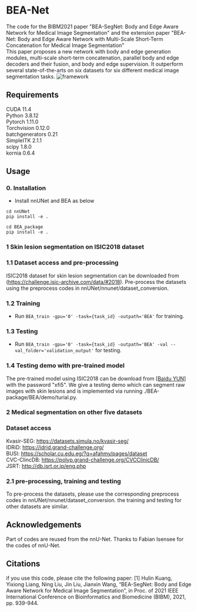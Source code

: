 # BEA-Net
The code for the BIBM2021 paper "BEA-SegNet: Body and Edge Aware Network for Medical Image Segmentation" and the extension paper "BEA-Net: Body and Edge Aware Network with Multi-Scale Short-Term Concatenation for Medical Image Segmentation" <br />
This paper proposes a new network with body and edge generation modules, multi-scale short-term concatenation, parallel body and edge decoders and their fusion, and body and edge supervision. It outperform several state-of-the-arts on six datasets for six different medical image segmentation tasks.
![framework](https://user-images.githubusercontent.com/35280235/172337360-34553fff-ed5c-4e72-90e0-f92bceff9d37.jpg)


## Requirements
CUDA 11.4<br />
Python 3.8.12<br /> 
Pytorch 1.11.0<br />
Torchvision 0.12.0<br />
batchgenerators 0.21<br />
SimpleITK 2.1.1 <br />
scipy 1.8.0 <br />
kornia 0.6.4 <br />

## Usage

### 0. Installation
* Install nnUNet and BEA as below
  
```
cd nnUNet
pip install -e .

cd BEA_package
pip install -e .
```
### 1 Skin lesion segmentation on ISIC2018 dataset
### 1.1 Dataset access and pre-processing
ISIC2018 dataset for skin lesion segmentation can be downloaded from (https://challenge.isic-archive.com/data/#2018). Pre-process the datasets using the preprocess codes in nnUNet/nnunet/dataset_conversion.
### 1.2 Training

* Run `BEA_train -gpu='0' -task={task_id} -outpath='BEA'` for training.

### 1.3 Testing 
* Run `BEA_train -gpu='0' -task={task_id} -outpath='BEA' -val --val_folder='validation_output'` for testing. 

### 1.4 Testing demo with pre-trained model
The pre-trained model using ISIC2018 can be download from [[Baidu YUN]](https://pan.baidu.com/s/1EsS5L7GJfND6E2XLX_H_Pw?pwd=xfi5) with the password "xfi5". We give a testing demo which can segment raw images with skin lesions and is implemented via running ./BEA-package/BEA/demo/turial.py.

### 2 Medical segmentation on other five datasets
### Dataset access
Kvasir-SEG: https://datasets.simula.no/kvasir-seg/  <br />
IDRiD: https://idrid.grand-challenge.org/  <br />
BUSI: https://scholar.cu.edu.eg/?q=afahmy/pages/dataset   <br />
CVC-ClincDB: https://polyp.grand-challenge.org/CVCClinicDB/  <br />
JSRT: http://db.jsrt.or.jp/eng.php <br />

### 2.1 pre-processing, training and testing
To pre-process the datasets, please use the corresponding preprocess codes in nnUNet/nnunet/dataset_conversion. the training and testing for other datasets are similar.

## Acknowledgements
Part of codes are reused from the nnU-Net. Thanks to Fabian Isensee for the codes of nnU-Net.

## Citations
if you use this code, please cite the following paper:
[1] Hulin Kuang, Yixiong Liang, Ning Liu, Jin Liu, Jianxin Wang, “BEA-SegNet: Body and Edge Aware Network for Medical Image Segmentation”, in Proc. of 2021 IEEE International Conference on Bioinformatics and Biomedicine (BIBM), 2021, pp. 939-944. 